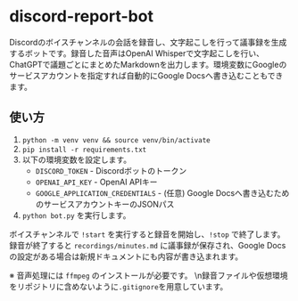 # discord-report-bot

Discordのボイスチャンネルの会話を録音し、文字起こしを行って議事録を生成するボットです。録音した音声はOpenAI Whisperで文字起こしを行い、ChatGPTで議題ごとにまとめたMarkdownを出力します。環境変数にGoogleのサービスアカウントを指定すれば自動的にGoogle Docsへ書き込むこともできます。

## 使い方

1. `python -m venv venv && source venv/bin/activate`
2. `pip install -r requirements.txt`
3. 以下の環境変数を設定します。
   - `DISCORD_TOKEN` - Discordボットのトークン
   - `OPENAI_API_KEY` - OpenAI APIキー
   - `GOOGLE_APPLICATION_CREDENTIALS` - (任意) Google Docsへ書き込むためのサービスアカウントキーのJSONパス
4. `python bot.py` を実行します。

ボイスチャンネルで `!start` を実行すると録音を開始し、`!stop` で終了します。録音が終了すると `recordings/minutes.md` に議事録が保存され、Google Docs の設定がある場合は新規ドキュメントにも内容が書き込まれます。

※ 音声処理には `ffmpeg` のインストールが必要です。
\n録音ファイルや仮想環境をリポジトリに含めないように`.gitignore`を用意しています。
